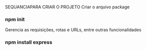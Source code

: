 SEQUANCIAPARA CRIAR O PROJETO
Criar o arquivo package
### npm init

Gerencia as requisições, rotas e URLs, entre outras funcionalidades
### npm install express